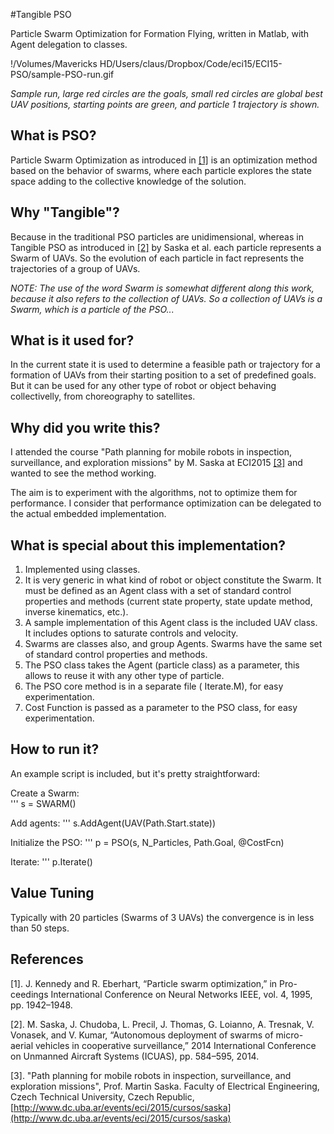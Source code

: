 #Tangible PSO

Particle Swarm Optimization for Formation Flying, written in Matlab, with Agent delegation to classes.

!/Volumes/Mavericks HD/Users/claus/Dropbox/Code/eci15/ECI15-PSO/sample-PSO-run.gif

*Sample run, large red circles are the goals, small red circles are global best UAV positions, starting points are green, and particle 1 trajectory is shown.*

## What is PSO?

Particle Swarm Optimization as introduced in [[1]](#cite1) is an optimization method based on the behavior of swarms, where each particle explores the state space adding to the collective knowledge of the solution.

## Why "Tangible"?

Because in the traditional PSO particles are  unidimensional, whereas in Tangible PSO as introduced in [[2]](#cite1) by Saska et al. each particle represents a Swarm of UAVs. So the evolution of each particle in fact represents the trajectories of a group of UAVs.

*NOTE: The use of the word Swarm is somewhat different along this work, because it also refers to the collection of UAVs. So a collection of UAVs is a Swarm, which is a particle of the PSO...*

## What is it used for?

In the current state it is used to determine a feasible path or trajectory for a formation of UAVs from their starting position to a set of predefined goals. But it can be used for any other type of robot or object behaving collectivelly, from choreography to satellites.

## Why did you write this?

I attended the course "Path planning for mobile robots in inspection, surveillance, and exploration missions" by M. Saska at ECI2015 [[3]](#cite3) and wanted to see the method working.

The aim is to experiment with the algorithms, not to optimize them for performance. I consider that performance optimization can be delegated to the actual embedded implementation.

## What is special about this implementation?

1. Implemented using classes.
1. It is very generic in what kind of robot or object constitute the Swarm. It must be defined as an Agent class with a set of standard control properties and methods (current state property, state update method, inverse kinematics, etc.).
1. A sample implementation of this Agent class is the included UAV class. It includes options to saturate controls and velocity.
1. Swarms are classes also, and group Agents. Swarms have the same set of standard control properties and methods.
1. The PSO class takes the Agent (particle class) as a parameter, this allows to reuse it with any other type of particle.
1. The PSO core method is in a separate file ( Iterate.M), for easy experimentation.
1. Cost Function is passed as a parameter to the PSO class, for easy experimentation. 

## How to run it?

An example script is included, but it's pretty straightforward:  

Create a Swarm:  
''' s = SWARM()

Add agents:
''' s.AddAgent(UAV(Path.Start.state))

Initialize the PSO:
''' p = PSO(s, N_Particles, Path.Goal, @CostFcn)

Iterate:
''' p.Iterate()

## Value Tuning

Typically with 20 particles (Swarms of 3 UAVs) the convergence is in less than 50 steps.

 



## References

<a name="cite1">[1]</a>. J. Kennedy and R. Eberhart, “Particle swarm optimization,” in Pro-ceedings International Conference on Neural Networks IEEE, vol. 4,1995, pp. 1942–1948.

<a name="cite2">[2]</a>.	M. Saska, J. Chudoba, L. Precil, J. Thomas, G. Loianno, A. Tresnak, V. Vonasek, and V. Kumar, “Autonomous deployment of swarms of micro-aerial vehicles in cooperative surveillance,” 2014 International Conference on Unmanned Aircraft Systems (ICUAS), pp. 584–595, 2014.

<a name="cite3">[3]</a>. "Path planning for mobile robots in inspection, surveillance, and exploration missions", Prof. Martin Saska. Faculty of Electrical Engineering, Czech Technical University, Czech Republic, [http://www.dc.uba.ar/events/eci/2015/cursos/saska](http://www.dc.uba.ar/events/eci/2015/cursos/saska)